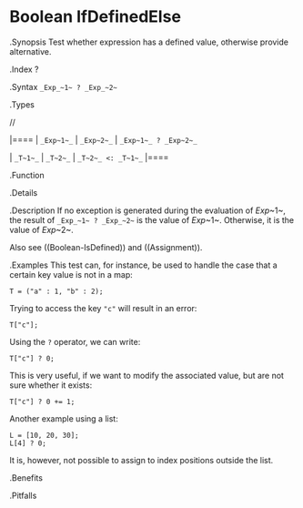 # Boolean IfDefinedElse

.Synopsis
Test whether expression has a defined value, otherwise provide alternative.

.Index
?

.Syntax
`_Exp_~1~ ? _Exp_~2~`

.Types

//

|====
| `_Exp~1~_` | `_Exp~2~_` | `_Exp~1~_ ? _Exp~2~_`

| `_T~1~_`   | `_T~2~_`   |  `_T~2~_ <: _T~1~_` 
|====

.Function

.Details

.Description
If no exception is generated during the evaluation of _Exp_~1~, the result of `_Exp_~1~ ? _Exp_~2~` is the value of _Exp_~1~.
Otherwise, it is the value of _Exp_~2~.

Also see ((Boolean-IsDefined)) and ((Assignment)).

.Examples
This test can, for instance, be used to handle the case that a certain key value is not in a map:
```rascal-shell,error
T = ("a" : 1, "b" : 2);
```
Trying to access the key `"c"` will result in an error:
```rascal-shell,continue,error
T["c"];
```
Using the `?` operator, we can write:
```rascal-shell,continue,error
T["c"] ? 0;
```
This is very useful, if we want to modify the associated value, but are not sure whether it exists:
```rascal-shell,continue,error
T["c"] ? 0 += 1;
```
Another example using a list:
```rascal-shell,continue,error
L = [10, 20, 30];
L[4] ? 0;
```
It is, however, not possible to assign to index positions outside the list.

.Benefits

.Pitfalls

